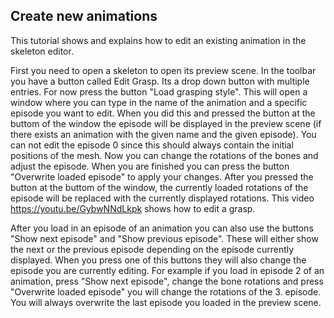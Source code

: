 ## Create new animations 

This tutorial shows and explains how to edit an existing animation in the skeleton editor. 


First you need to open  a skeleton to open its preview scene. In the toolbar you have a button called Edit Grasp. Its a drop down button with multiple entries. For now press the button "Load grasping style". This will open a window where you can
type in the name of the animation and a specific episode you want to edit. When you did this and pressed the button at the buttom of the window the episode will be displayed in the preview scene (if there exists an animation with the given name and
the given episode). You can not edit the episode 0 since this should always contain the initial positions of the mesh. Now you can change the rotations of the bones and adjust the episode. When you are finished you can press the 
button "Overwrite loaded episode" to apply your changes. After you pressed the button at the buttom of the window, the currently loaded rotations of the episode will be replaced with the currently displayed rotations.
This video https://youtu.be/GybwNNdLkpk shows how to edit a grasp.

After you load in an episode of an animation you can also use the buttons "Show next episode" and "Show previous episode". These will either show the next or the previous episode depending on the episode currently displayed. When you press one of this
buttons they will also change the episode you are currently editing. For example if you load in episode 2 of an animation, press "Show next episode", change the bone rotations and press "Overwrite loaded episode" you will change the rotations of the
3. episode. You will always overwrite the last episode you loaded in the preview scene.



